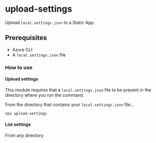 # upload-settings

Upload `local.settings.json` to a Static App.

## Prerequisites

- Azure CLI
- A `local.settings.json` file

### How to use

#### Upload settings

This module requires that a `local.settings.json` file to be present in the directory where you run the command.

From the directory that contains your `local.settings.json` file...

```bash
npx upload-settings
```

#### List settings

From any directory
